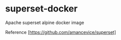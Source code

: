 # superset-docker
Apache superset alpine docker image

Reference [https://github.com/amancevice/superset]